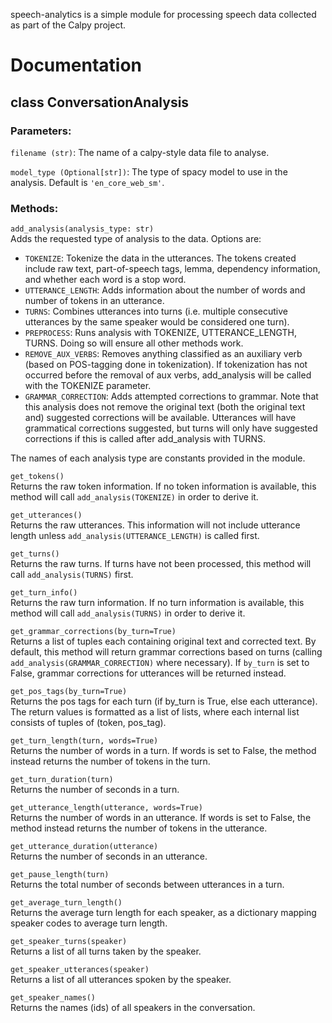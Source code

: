 speech-analytics is a simple module for processing speech data collected as
part of the Calpy project.

# Documentation
## class ConversationAnalysis
### Parameters:
`filename (str)`: The name of a calpy-style data file to analyse.<br>

`model_type (Optional[str])`: The type of spacy model to use in the analysis.
Default is `'en_core_web_sm'`.

### Methods:
`add_analysis(analysis_type: str)`<br>
Adds the requested type of analysis to the data. Options are:
- `TOKENIZE`: Tokenize the data in the utterances. The tokens created include raw
    text, part-of-speech tags, lemma, dependency information, and whether each
    word is a stop word.
- `UTTERANCE_LENGTH`: Adds information about the number of words and number of
    tokens in an utterance.
- `TURNS`: Combines utterances into turns (i.e. multiple consecutive utterances
    by the same speaker would be considered one turn).
- `PREPROCESS`: Runs analysis with TOKENIZE, UTTERANCE_LENGTH, TURNS. Doing so
    will ensure all other methods work.
- `REMOVE_AUX_VERBS`: Removes anything classified as an auxiliary verb (based on
    POS-tagging done in tokenization). If tokenization has not occurred before
    the removal of aux verbs, add_analysis will be called with the TOKENIZE
    parameter.
- `GRAMMAR_CORRECTION`: Adds attempted corrections to grammar. Note that this
    analysis does not remove the original text (both the original text and)
    suggested corrections will be available. Utterances will have grammatical
    corrections suggested, but turns will only have suggested corrections if
    this is called after add_analysis with TURNS.

The names of each analysis type are constants provided in the module.<br>

`get_tokens()`<br>
Returns the raw token information. If no token information is available, this
method will call `add_analysis(TOKENIZE)` in order to derive it.<br>

`get_utterances()`<br>
Returns the raw utterances. This information will not include
utterance length unless `add_analysis(UTTERANCE_LENGTH)` is called first.<br>

`get_turns()`<br>
Returns the raw turns. If turns have not been processed, this method will call
`add_analysis(TURNS)` first.<br>

`get_turn_info()`<br>
Returns the raw turn information. If no turn information is available, this
method will call `add_analysis(TURNS)` in order to derive it.<br>

`get_grammar_corrections(by_turn=True)`<br>
Returns a list of tuples each containing original text and corrected text.
By default, this method will return grammar corrections based on turns
(calling `add_analysis(GRAMMAR_CORRECTION)` where necessary). If `by_turn` is set to False,
grammar corrections for utterances will be returned instead.<br>

`get_pos_tags(by_turn=True)`<br>
Returns the pos tags for each turn (if by_turn is True, else each utterance).
The return values is formatted as a list of lists, where each internal list
consists of tuples of (token, pos_tag).<br>

`get_turn_length(turn, words=True)`<br>
Returns the number of words in a turn. If words is set to False, the method instead
returns the number of tokens in the turn.<br>

`get_turn_duration(turn)`<br>
Returns the number of seconds in a turn.<br>

`get_utterance_length(utterance, words=True)`<br>
Returns the number of words in an utterance. If words is set to False, the method instead
returns the number of tokens in the utterance.<br>

`get_utterance_duration(utterance)`<br>
Returns the number of seconds in an utterance.<br>

`get_pause_length(turn)`<br>
Returns the total number of seconds between utterances in a turn.

`get_average_turn_length()`<br>
Returns the average turn length for each speaker, as a dictionary mapping
speaker codes to average turn length.<br>

`get_speaker_turns(speaker)`<br>
Returns a list of all turns taken by the speaker.<br>

`get_speaker_utterances(speaker)`<br>
Returns a list of all utterances spoken by the speaker.<br>

`get_speaker_names()`<br>
Returns the names (ids) of all speakers in the conversation.<br>
